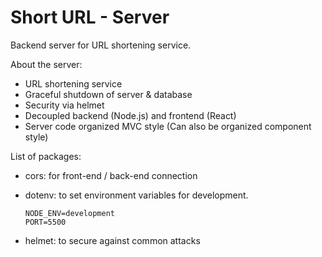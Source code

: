 # Short URL - Server

Backend server for URL shortening service.

About the server:

- URL shortening service
- Graceful shutdown of server & database
- Security via helmet
- Decoupled backend (Node.js) and frontend (React)
- Server code organized MVC style (Can also be organized component style)

List of packages:

- cors: for front-end / back-end connection
- dotenv: to set environment variables for development.

  ```.env
  NODE_ENV=development
  PORT=5500
  ```

- helmet: to secure against common attacks
